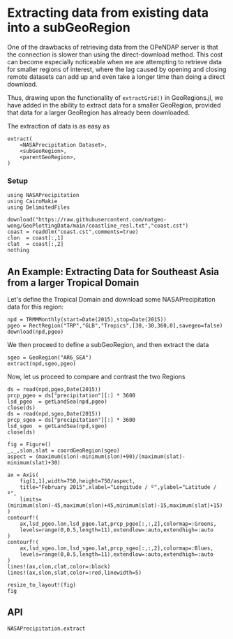 # Extracting data from existing data into a subGeoRegion

One of the drawbacks of retrieving data from the OPeNDAP server is that the connection is slower than using the direct-download method.  This cost can become especially noticeable when we are attempting to retrieve data for smaller regions of interest, where the lag caused by opening and closing remote datasets can add up and even take a longer time than doing a direct download.

Thus, drawing upon the functionality of `extractGrid()` in GeoRegions.jl, we have added in the ability to extract data for a smaller GeoRegion, provided that data for a larger GeoRegion has already been downloaded.

The extraction of data is as easy as

```
extract(
    <NASAPrecipitation Dataset>,
    <subGeoRegion>,
    <parentGeoRegion>,
)
```

### Setup
```@example download
using NASAPrecipitation
using CairoMakie
using DelimitedFiles

download("https://raw.githubusercontent.com/natgeo-wong/GeoPlottingData/main/coastline_resl.txt","coast.cst")
coast = readdlm("coast.cst",comments=true)
clon  = coast[:,1]
clat  = coast[:,2]
nothing
```

## An Example: Extracting Data for Southeast Asia from a larger Tropical Domain

Let's define the Tropical Domain and download some NASAPrecipitation data for this region:

```@example download
npd = TRMMMonthly(start=Date(2015),stop=Date(2015))
pgeo = RectRegion("TRP","GLB","Tropics",[30,-30,360,0],savegeo=false)
download(npd,pgeo)
```

We then proceed to define a subGeoRegion, and then extract the data
```@example download
sgeo = GeoRegion("AR6_SEA")
extract(npd,sgeo,pgeo)
```

Now, let us proceed to compare and contrast the two Regions

```@example download
ds = read(npd,pgeo,Date(2015))
prcp_pgeo = ds["precipitation"][:] * 3600
lsd_pgeo  = getLandSea(npd,pgeo)
close(ds)
ds = read(npd,sgeo,Date(2015))
prcp_sgeo = ds["precipitation"][:] * 3600
lsd_sgeo  = getLandSea(npd,sgeo)
close(ds)

fig = Figure()
_,_,slon,slat = coordGeoRegion(sgeo)
aspect = (maximum(slon)-minimum(slon)+90)/(maximum(slat)-minimum(slat)+30)

ax = Axis(
    fig[1,1],width=750,height=750/aspect,
    title="February 2015",xlabel="Longitude / º",ylabel="Latitude / º",
    limits=(minimum(slon)-45,maximum(slon)+45,minimum(slat)-15,maximum(slat)+15)
)
contourf!(
    ax,lsd_pgeo.lon,lsd_pgeo.lat,prcp_pgeo[:,:,2],colormap=:Greens,
    levels=range(0,0.5,length=11),extendlow=:auto,extendhigh=:auto
)
contourf!(
    ax,lsd_sgeo.lon,lsd_sgeo.lat,prcp_sgeo[:,:,2],colormap=:Blues,
    levels=range(0,0.5,length=11),extendlow=:auto,extendhigh=:auto
)
lines!(ax,clon,clat,color=:black)
lines!(ax,slon,slat,color=:red,linewidth=5)

resize_to_layout!(fig)
fig
```

## API

```@docs
NASAPrecipitation.extract
```